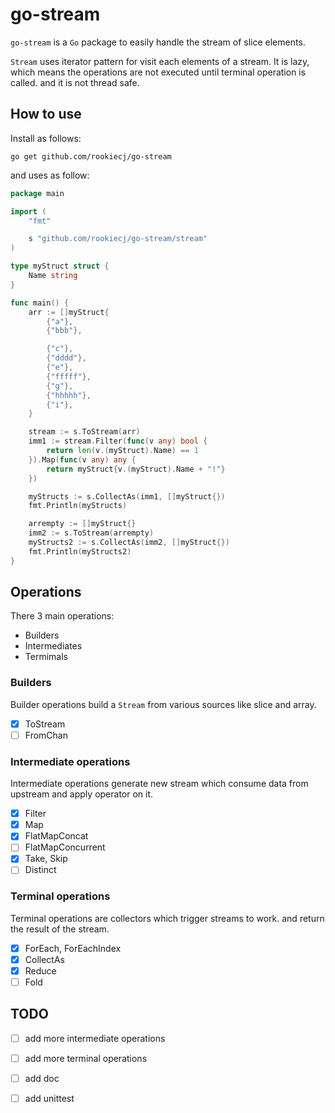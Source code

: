 # go-stream

`go-stream` is a `Go` package to easily handle the stream of slice elements.

`Stream` uses iterator pattern for visit each elements of a stream.
It is lazy, which means the operations are not executed until terminal operation is called.
and it is not thread safe.

## How to use

Install as follows:
```
go get github.com/rookiecj/go-stream
```

and uses as follow:
```go
package main 

import (
	"fmt"

	s "github.com/rookiecj/go-stream/stream"
)

type myStruct struct {
	Name string
}

func main() {
	arr := []myStruct{
		{"a"},
		{"bbb"},

		{"c"},
		{"dddd"},
		{"e"},
		{"fffff"},
		{"g"},
		{"hhhhh"},
		{"i"},
	}

	stream := s.ToStream(arr)
	imm1 := stream.Filter(func(v any) bool {
		return len(v.(myStruct).Name) == 1
	}).Map(func(v any) any {
		return myStruct{v.(myStruct).Name + "!"}
	})

	myStructs := s.CollectAs(imm1, []myStruct{})
	fmt.Println(myStructs)

	arrempty := []myStruct{}
	imm2 := s.ToStream(arrempty)
	myStructs2 := s.CollectAs(imm2, []myStruct{})
	fmt.Println(myStructs2)
}

```

## Operations

There 3 main operations:

- Builders
- Intermediates
- Termimals

### Builders

Builder operations build a `Stream` from various sources like slice and array.

- [X] ToStream 
- [ ] FromChan

### Intermediate operations

Intermediate operations generate new stream which consume data from upstream and apply operator on it.

- [X] Filter
- [x] Map
- [x] FlatMapConcat
- [ ] FlatMapConcurrent
- [X] Take, Skip
- [ ] Distinct

### Terminal operations

Terminal operations are collectors which trigger streams to work. and return the result of the stream.

- [X] ForEach, ForEachIndex
- [X] CollectAs
- [X] Reduce
- [ ] Fold

## TODO

- [ ] add more intermediate operations
- [ ] add more terminal operations
- [ ] add doc
- [ ] add unittest

